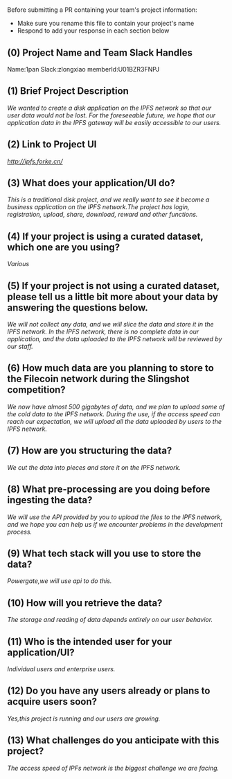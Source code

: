 # <Project Name>

Before submitting a PR containing your team's project information:

- Make sure you rename this file to contain your project's name
- Respond to add your response in each section below

## (0) Project Name and Team Slack Handles
Name:1pan
Slack:zlongxiao
memberId:U01BZR3FNPJ

## (1) Brief Project Description

*We wanted to create a disk application on the IPFS network so that our user data would not be lost. For the foreseeable future, we hope that our application data in the IPFS gateway will be easily accessible to our users.*

## (2) Link to Project UI

*http://ipfs.forke.cn/*

## (3) What does your application/UI do?

*This is a traditional disk project, and we really want to see it become a business application on the IPFS network.The project has login, registration, upload, share, download, reward and other functions.*

## (4) If your project is using a curated dataset, which one are you using?

*Various*

## (5) If your project is not using a curated dataset, please tell us a little bit more about your data by answering the questions below.

*We will not collect any data, and we will slice the data and store it in the IPFS network. In the IPFS network, there is no complete data in our application, and the data uploaded to the IPFS network will be reviewed by our staff.*

## (6) How much data are you planning to store to the Filecoin network during the Slingshot competition?

*We now have almost 500 gigabytes of data, and we plan to upload some of the cold data to the IPFS network. During the use, if the access speed can reach our expectation, we will upload all the data uploaded by users to the IPFS network.*

## (7) How are you structuring the data?

*We cut the data into pieces and store it on the IPFS network.*

## (8) What pre-processing are you doing before ingesting the data?

*We will use the API provided by you to upload the files to the IPFS network, and we hope you can help us if we encounter problems in the development process.*

## (9)  What tech stack will you use to store the data?

*Powergate,we will use api to do this.*

## (10) How will you retrieve the data?

*The storage and reading of data depends entirely on our user behavior.*

## (11) Who is the intended user for your application/UI?

*Individual users and enterprise users.*

## (12) Do you have any users already or plans to acquire users soon?

*Yes,this project is running and our users are growing.*

## (13) What challenges do you anticipate with this project?

*The access speed of IPFs network is the biggest challenge we are facing.*
